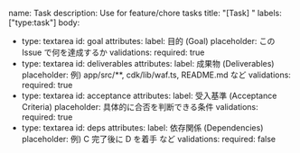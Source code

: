 name: Task
description: Use for feature/chore tasks
title: "[Task] "
labels: ["type:task"]
body:
  - type: textarea
    id: goal
    attributes:
      label: 目的 (Goal)
      placeholder: この Issue で何を達成するか
    validations:
      required: true
  - type: textarea
    id: deliverables
    attributes:
      label: 成果物 (Deliverables)
      placeholder: 例) app/src/**, cdk/lib/waf.ts, README.md など
    validations:
      required: true
  - type: textarea
    id: acceptance
    attributes:
      label: 受入基準 (Acceptance Criteria)
      placeholder: 具体的に合否を判断できる条件
    validations:
      required: true
  - type: textarea
    id: deps
    attributes:
      label: 依存関係 (Dependencies)
      placeholder: 例) C 完了後に D を着手 など
    validations:
      required: false

